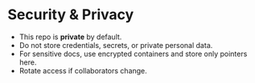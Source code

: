 <!-- status: stub; target: 150+ words -->
<!-- status: stub; target: 150+ words -->
<!-- status: stub; target: 150+ words -->
<!-- status: stub; target: 150+ words -->
<!-- status: stub; target: 150+ words -->
<!-- status: stub; target: 150+ words -->
<!-- status: stub; target: 150+ words -->
# Security & Privacy

- This repo is **private** by default.  
- Do not store credentials, secrets, or private personal data.  
- For sensitive docs, use encrypted containers and store only pointers here.  
- Rotate access if collaborators change.  








